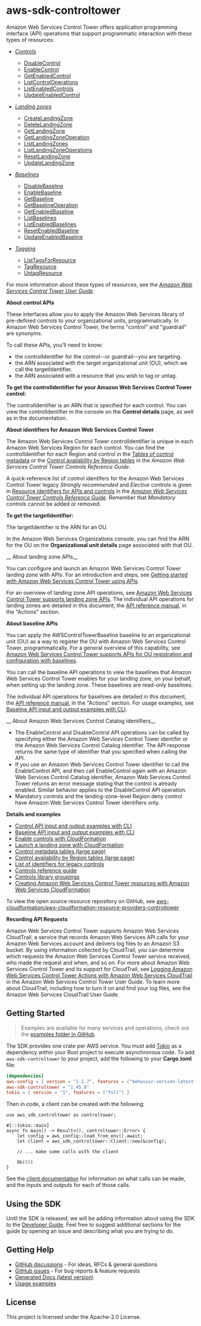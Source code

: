 # aws-sdk-controltower

Amazon Web Services Control Tower offers application programming interface (API) operations that support programmatic interaction with these types of resources:
  - [_Controls_](https://docs.aws.amazon.com/controltower/latest/userguide/controls.html)
    - [DisableControl](https://docs.aws.amazon.com/controltower/latest/APIReference/API_DisableControl.html)
    - [EnableControl](https://docs.aws.amazon.com/controltower/latest/APIReference/API_EnableControl.html)
    - [GetEnabledControl](https://docs.aws.amazon.com/controltower/latest/APIReference/API_GetEnabledControl.html)
    - [ListControlOperations](https://docs.aws.amazon.com/controltower/latest/APIReference/API_ListControlOperations.html)
    - [ListEnabledControls](https://docs.aws.amazon.com/controltower/latest/APIReference/API_ListEnabledControls.html)
    - [UpdateEnabledControl](https://docs.aws.amazon.com/controltower/latest/APIReference/API_UpdateEnabledControl.html)

  - [_Landing zones_](https://docs.aws.amazon.com/controltower/latest/userguide/lz-api-launch.html)
    - [CreateLandingZone](https://docs.aws.amazon.com/controltower/latest/APIReference/API_CreateLandingZone.html)
    - [DeleteLandingZone](https://docs.aws.amazon.com/controltower/latest/APIReference/API_DeleteLandingZone.html)
    - [GetLandingZone](https://docs.aws.amazon.com/controltower/latest/APIReference/API_GetLandingZone.html)
    - [GetLandingZoneOperation](https://docs.aws.amazon.com/controltower/latest/APIReference/API_GetLandingZoneOperation.html)
    - [ListLandingZones](https://docs.aws.amazon.com/controltower/latest/APIReference/API_ListLandingZones.html)
    - [ListLandingZoneOperations](https://docs.aws.amazon.com/controltower/latest/APIReference/API_ListLandingZoneOperations.html)
    - [ResetLandingZone](https://docs.aws.amazon.com/controltower/latest/APIReference/API_ResetLandingZone.html)
    - [UpdateLandingZone](https://docs.aws.amazon.com/controltower/latest/APIReference/API_UpdateLandingZone.html)

  - [_Baselines_](https://docs.aws.amazon.com/controltower/latest/userguide/types-of-baselines.html)
    - [DisableBaseline](https://docs.aws.amazon.com/controltower/latest/APIReference/API_DisableBaseline.html)
    - [EnableBaseline](https://docs.aws.amazon.com/controltower/latest/APIReference/API_EnableBaseline.html)
    - [GetBaseline](https://docs.aws.amazon.com/controltower/latest/APIReference/API_GetBaseline.html)
    - [GetBaselineOperation](https://docs.aws.amazon.com/controltower/latest/APIReference/API_GetBaselineOperation.html)
    - [GetEnabledBaseline](https://docs.aws.amazon.com/controltower/latest/APIReference/API_GetEnabledBaseline.html)
    - [ListBaselines](https://docs.aws.amazon.com/controltower/latest/APIReference/API_ListBaselines.html)
    - [ListEnabledBaselines](https://docs.aws.amazon.com/controltower/latest/APIReference/API_ListEnabledBaselines.html)
    - [ResetEnabledBaseline](https://docs.aws.amazon.com/controltower/latest/APIReference/API_ResetEnabledBaseline.html)
    - [UpdateEnabledBaseline](https://docs.aws.amazon.com/controltower/latest/APIReference/API_UpdateEnabledBaseline.html)

  - [_Tagging_](https://docs.aws.amazon.com/controltower/latest/controlreference/tagging.html)
    - [ListTagsForResource](https://docs.aws.amazon.com/controltower/latest/APIReference/API_ListTagsForResource.html)
    - [TagResource](https://docs.aws.amazon.com/controltower/latest/APIReference/API_TagResource.html)
    - [UntagResource](https://docs.aws.amazon.com/controltower/latest/APIReference/API_UntagResource.html)

For more information about these types of resources, see the [_Amazon Web Services Control Tower User Guide_](https://docs.aws.amazon.com/controltower/latest/userguide/what-is-control-tower.html).

__About control APIs__

These interfaces allow you to apply the Amazon Web Services library of pre-defined _controls_ to your organizational units, programmatically. In Amazon Web Services Control Tower, the terms "control" and "guardrail" are synonyms.

To call these APIs, you'll need to know:
  - the controlIdentifier for the control--or guardrail--you are targeting.
  - the ARN associated with the target organizational unit (OU), which we call the targetIdentifier.
  - the ARN associated with a resource that you wish to tag or untag.

__To get the controlIdentifier for your Amazon Web Services Control Tower control:__

The controlIdentifier is an ARN that is specified for each control. You can view the controlIdentifier in the console on the __Control details__ page, as well as in the documentation.

__About identifiers for Amazon Web Services Control Tower__

The Amazon Web Services Control Tower controlIdentifier is unique in each Amazon Web Services Region for each control. You can find the controlIdentifier for each Region and control in the [Tables of control metadata](https://docs.aws.amazon.com/controltower/latest/controlreference/control-metadata-tables.html) or the [Control availability by Region tables](https://docs.aws.amazon.com/controltower/latest/controlreference/control-region-tables.html) in the _Amazon Web Services Control Tower Controls Reference Guide_.

A quick-reference list of control identifers for the Amazon Web Services Control Tower legacy _Strongly recommended_ and _Elective_ controls is given in [Resource identifiers for APIs and controls](https://docs.aws.amazon.com/controltower/latest/controlreference/control-identifiers.html.html) in the [_Amazon Web Services Control Tower Controls Reference Guide_](https://docs.aws.amazon.com/controltower/latest/controlreference/control-identifiers.html). Remember that _Mandatory_ controls cannot be added or removed.

__To get the targetIdentifier:__

The targetIdentifier is the ARN for an OU.

In the Amazon Web Services Organizations console, you can find the ARN for the OU on the __Organizational unit details__ page associated with that OU.

__ About landing zone APIs__

You can configure and launch an Amazon Web Services Control Tower landing zone with APIs. For an introduction and steps, see [Getting started with Amazon Web Services Control Tower using APIs](https://docs.aws.amazon.com/controltower/latest/userguide/getting-started-apis.html).

For an overview of landing zone API operations, see [Amazon Web Services Control Tower supports landing zone APIs](https://docs.aws.amazon.com/controltower/latest/userguide/2023-all.html#landing-zone-apis). The individual API operations for landing zones are detailed in this document, the [API reference manual](https://docs.aws.amazon.com/controltower/latest/APIReference/API_Operations.html), in the "Actions" section.

__About baseline APIs__

You can apply the AWSControlTowerBaseline baseline to an organizational unit (OU) as a way to register the OU with Amazon Web Services Control Tower, programmatically. For a general overview of this capability, see [Amazon Web Services Control Tower supports APIs for OU registration and configuration with baselines](https://docs.aws.amazon.com/controltower/latest/userguide/2024-all.html#baseline-apis).

You can call the baseline API operations to view the baselines that Amazon Web Services Control Tower enables for your landing zone, on your behalf, when setting up the landing zone. These baselines are read-only baselines.

The individual API operations for baselines are detailed in this document, the [API reference manual](https://docs.aws.amazon.com/controltower/latest/APIReference/API_Operations.html), in the "Actions" section. For usage examples, see [Baseline API input and output examples with CLI](https://docs.aws.amazon.com/controltower/latest/userguide/baseline-api-examples.html).

__ About Amazon Web Services Control Catalog identifiers__
  - The EnableControl and DisableControl API operations can be called by specifying either the Amazon Web Services Control Tower identifer or the Amazon Web Services Control Catalog identifier. The API response returns the same type of identifier that you specified when calling the API.
  - If you use an Amazon Web Services Control Tower identifier to call the EnableControl API, and then call EnableControl again with an Amazon Web Services Control Catalog identifier, Amazon Web Services Control Tower returns an error message stating that the control is already enabled. Similar behavior applies to the DisableControl API operation.
  - Mandatory controls and the landing-zone-level Region deny control have Amazon Web Services Control Tower identifiers only.

__Details and examples__
  - [Control API input and output examples with CLI](https://docs.aws.amazon.com/controltower/latest/controlreference/control-api-examples-short.html)
  - [Baseline API input and output examples with CLI](https://docs.aws.amazon.com/controltower/latest/userguide/baseline-api-examples.html)
  - [Enable controls with CloudFormation](https://docs.aws.amazon.com/controltower/latest/controlreference/enable-controls.html)
  - [Launch a landing zone with CloudFormation](https://docs.aws.amazon.com/controltower/latest/userguide/lz-apis-cfn-setup.html)
  - [Control metadata tables (large page)](https://docs.aws.amazon.com/controltower/latest/controlreference/control-metadata-tables.html)
  - [Control availability by Region tables (large page)](https://docs.aws.amazon.com/controltower/latest/controlreference/control-region-tables.html)
  - [List of identifiers for legacy controls](https://docs.aws.amazon.com/controltower/latest/controlreference/control-identifiers.html)
  - [Controls reference guide](https://docs.aws.amazon.com/controltower/latest/controlreference/controls.html)
  - [Controls library groupings](https://docs.aws.amazon.com/controltower/latest/controlreference/controls-reference.html)
  - [Creating Amazon Web Services Control Tower resources with Amazon Web Services CloudFormation](https://docs.aws.amazon.com/controltower/latest/userguide/creating-resources-with-cloudformation.html)

To view the open source resource repository on GitHub, see [aws-cloudformation/aws-cloudformation-resource-providers-controltower](https://github.com/aws-cloudformation/aws-cloudformation-resource-providers-controltower)

__Recording API Requests__

Amazon Web Services Control Tower supports Amazon Web Services CloudTrail, a service that records Amazon Web Services API calls for your Amazon Web Services account and delivers log files to an Amazon S3 bucket. By using information collected by CloudTrail, you can determine which requests the Amazon Web Services Control Tower service received, who made the request and when, and so on. For more about Amazon Web Services Control Tower and its support for CloudTrail, see [Logging Amazon Web Services Control Tower Actions with Amazon Web Services CloudTrail](https://docs.aws.amazon.com/controltower/latest/userguide/logging-using-cloudtrail.html) in the Amazon Web Services Control Tower User Guide. To learn more about CloudTrail, including how to turn it on and find your log files, see the Amazon Web Services CloudTrail User Guide.

## Getting Started

> Examples are available for many services and operations, check out the
> [examples folder in GitHub](https://github.com/awslabs/aws-sdk-rust/tree/main/examples).

The SDK provides one crate per AWS service. You must add [Tokio](https://crates.io/crates/tokio)
as a dependency within your Rust project to execute asynchronous code. To add `aws-sdk-controltower` to
your project, add the following to your **Cargo.toml** file:

```toml
[dependencies]
aws-config = { version = "1.1.7", features = ["behavior-version-latest"] }
aws-sdk-controltower = "1.45.0"
tokio = { version = "1", features = ["full"] }
```

Then in code, a client can be created with the following:

```rust,no_run
use aws_sdk_controltower as controltower;

#[::tokio::main]
async fn main() -> Result<(), controltower::Error> {
    let config = aws_config::load_from_env().await;
    let client = aws_sdk_controltower::Client::new(&config);

    // ... make some calls with the client

    Ok(())
}
```

See the [client documentation](https://docs.rs/aws-sdk-controltower/latest/aws_sdk_controltower/client/struct.Client.html)
for information on what calls can be made, and the inputs and outputs for each of those calls.

## Using the SDK

Until the SDK is released, we will be adding information about using the SDK to the
[Developer Guide](https://docs.aws.amazon.com/sdk-for-rust/latest/dg/welcome.html). Feel free to suggest
additional sections for the guide by opening an issue and describing what you are trying to do.

## Getting Help

* [GitHub discussions](https://github.com/awslabs/aws-sdk-rust/discussions) - For ideas, RFCs & general questions
* [GitHub issues](https://github.com/awslabs/aws-sdk-rust/issues/new/choose) - For bug reports & feature requests
* [Generated Docs (latest version)](https://awslabs.github.io/aws-sdk-rust/)
* [Usage examples](https://github.com/awslabs/aws-sdk-rust/tree/main/examples)

## License

This project is licensed under the Apache-2.0 License.

